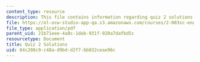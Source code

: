 ```yaml
---
content_type: resource
description: This file contains information regarding quiz 2 solutions.
file: https://ol-ocw-studio-app-qa.s3.amazonaws.com/courses/2-003sc-engineering-dynamics-fall-2011/84c208c9c48ad9bdd2f7bb832ceae96c_MIT2_003SCF11_quiz2_sol.pdf
file_type: application/pdf
parent_uid: 21b71eee-4a0c-1deb-931f-920a7dafbd5c
resourcetype: Document
title: Quiz 2 Solutions
uid: 84c208c9-c48a-d9bd-d2f7-bb832ceae96c
---
```


